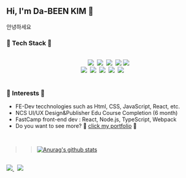 ## Hi,  I'm Da-BEEN KIM 👋
<p>안녕하세요</p>


###  📌  Tech Stack  📌

<br>

<div align="center">
    &nbsp &nbsp &nbsp &nbsp<img src="https://img.shields.io/badge/HTML5-7DCDA3?style=flat-square&logo=HTML5&logoColor=white"/>&nbsp
    <img src="https://img.shields.io/badge/CSS3-E34F26?style=flat-square&logo=CSS3&logoColor=white"/>&nbsp
    <img src="https://img.shields.io/badge/Sass-CC6699?style=flat-square&logo=Sass&logoColor=white"/>&nbsp
    <img src="https://img.shields.io/badge/Bootstrap-302683?style=flat-square&logo=Bootstrap&logoColor=white"/>
    <img src="https://img.shields.io/badge/Adobe-F40D12?style=flat-square&logo=Adobe&logoColor=white"/><br>
    <img src="https://img.shields.io/badge/JavaScript-F7DF1E?style=flat-square&logo=JavaScript&logoColor=black"/>&nbsp
    <img src="https://img.shields.io/badge/React-2FB7EC?style=flat-square&logo=React&logoColor=black"/>&nbsp
    <img src="https://img.shields.io/badge/Node.js-00A95C?style=flat-square&logo=Node.js&logoColor=black"/>&nbsp
    <img src="https://img.shields.io/badge/TypeScript-3178C6?style=flat-square&logo=TypeScript&logoColor=white"/>&nbsp
    <img src="https://img.shields.io/badge/Webpack-006272?style=flat-square&logo=Webpack&logoColor=white"/>&nbsp
</div>

<br>

###  🔐  Interests  🔐

* FE-Dev tecchnologies such as Html, CSS, JavaScript, React, etc.
* NCS UI/UX Design&Publisher Edu Course Completion (6 month) 
* FastCamp front-end dev : React, Node.js, TypeScript, Webpack 
* Do you want to see more? 👾 [click my portfolio](https://www.dothome.com/dabiinii/) 👀 

<br>

> > [![Anurag's github stats](https://github-readme-stats.vercel.app/api/top-langs/?username=anuraghazra&layout=compact)](https://github.com/anuraghazra/github-readme-stats)

<br>

<div>
    <a href="https://www.instagram.com/on_db" blank><img src="https://img.shields.io/badge/Instagram-E9113B?style=flat-square&logo=Instagram&logoColor=white"/>         </a>&nbsp
    <a href="mailto:hobak0278@gmail.com" blank><img src="https://img.shields.io/badge/Gmail-FCFBFA?style=flat-square&logo=Gmail&logoColor=black"/></a>
</div>
